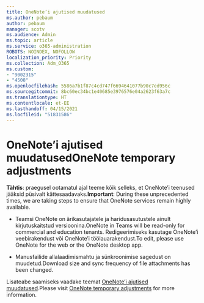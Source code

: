 ```yaml
---
title: OneNote’i ajutised muudatused
ms.author: pebaum
author: pebaum
manager: scotv
ms.audience: Admin
ms.topic: article
ms.service: o365-administration
ROBOTS: NOINDEX, NOFOLLOW
localization_priority: Priority
ms.collection: Adm_O365
ms.custom:
- "9002315"
- "4508"
ms.openlocfilehash: 5586a7b1f87c4cd747f6694641077b90c7ed956c
ms.sourcegitcommit: 8bc60ec34bc1e40685e3976576e04a2623f63a7c
ms.translationtype: HT
ms.contentlocale: et-EE
ms.lasthandoff: 04/15/2021
ms.locfileid: "51831586"
---
```

# <a name="onenote-temporary-adjustments"></a><span data-ttu-id="db80d-102">OneNote’i ajutised muudatused</span><span class="sxs-lookup"><span data-stu-id="db80d-102">OneNote temporary adjustments</span></span>

<span data-ttu-id="db80d-103">**Tähtis**: praegusel ootamatul ajal teeme kõik selleks, et OneNote’i teenused jääksid püsivalt kättesaadavaks.</span><span class="sxs-lookup"><span data-stu-id="db80d-103">**Important**: During these unprecedented times, we are taking steps to ensure that OneNote services remain highly available.</span></span>

- <span data-ttu-id="db80d-104">Teamsi OneNote on ärikasutajatele ja haridusasutustele ainult kirjutuskaitstud versioonina.</span><span class="sxs-lookup"><span data-stu-id="db80d-104">OneNote in Teams will be read-only for commercial and education tenants.</span></span> <span data-ttu-id="db80d-105">Redigeerimiseks kasutage OneNote’i veebirakendust või OneNote’i töölauarakendust.</span><span class="sxs-lookup"><span data-stu-id="db80d-105">To edit, please use OneNote for the web or the OneNote desktop app.</span></span>

- <span data-ttu-id="db80d-106">Manusfailide allalaadimismahtu ja sünkroonimise sagedust on muudetud.</span><span class="sxs-lookup"><span data-stu-id="db80d-106">Download size and sync frequency of file attachments has been changed.</span></span>

<span data-ttu-id="db80d-107">Lisateabe saamiseks vaadake teemat [OneNote’i ajutised muudatused](https://techcommunity.microsoft.com/t5/onenote-service-updates/awareness-of-temporary-adjustments-in-microsoft-onenote/m-p/1248100).</span><span class="sxs-lookup"><span data-stu-id="db80d-107">Please visit [OneNote temporary adjustments](https://techcommunity.microsoft.com/t5/onenote-service-updates/awareness-of-temporary-adjustments-in-microsoft-onenote/m-p/1248100) for more information.</span></span>
